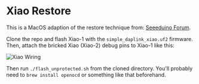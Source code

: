 # Xiao Restore

This is a MacOS adaption of the restore technique from: [Seeeduino Forum](https://forum.seeedstudio.com/t/how-to-unbrick-a-dead-xiao-using-a-xiao-daplink-and-openocd/261800). 

Clone the repo and flash Xiao-1 with the `simple_daplink_xiao.uf2` firmware. Then, attach the bricked Xiao (Xiao-2) debug pins to Xiao-1 like this: 

![Xiao Wiring](https://forum.seeedstudio.com/uploads/default/original/2X/2/2f54af875128a23df9fe86300d036e50a1b576be.jpeg)

Then run `./flash_unprotected.sh` from the cloned directory. You'll probably need to `brew install openocd` or something like that beforehand.
